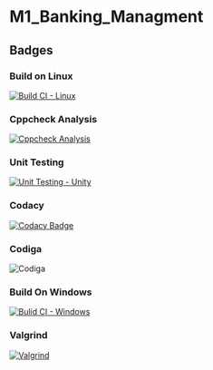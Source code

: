 # M1_Banking_Managment
## Badges
### Build on Linux
[![Build CI - Linux](https://github.com/rishivardhan01/M1_Banking_Managment/actions/workflows/c-cpp.yml/badge.svg)](https://github.com/rishivardhan01/M1_Banking_Managment/actions/workflows/c-cpp.yml)

### Cppcheck Analysis
[![Cppcheck Analysis](https://github.com/rishivardhan01/M1_Banking_Managment/actions/workflows/cppcheck_analysis.yml/badge.svg)](https://github.com/rishivardhan01/M1_Banking_Managment/actions/workflows/cppcheck_analysis.yml)

### Unit Testing
[![Unit Testing - Unity](https://github.com/rishivardhan01/M1_Banking_Managment/actions/workflows/unit_testing.yml/badge.svg)](https://github.com/rishivardhan01/M1_Banking_Managment/actions/workflows/unit_testing.yml)

### Codacy
[![Codacy Badge](https://app.codacy.com/project/badge/Grade/75369c8e957641a08adc45dd039a0991)](https://www.codacy.com/gh/rishivardhan01/M1_Banking_Managment/dashboard?utm_source=github.com&amp;utm_medium=referral&amp;utm_content=rishivardhan01/M1_Banking_Managment&amp;utm_campaign=Badge_Grade)
### Codiga
![Codiga](https://api.codiga.io/project/32305/status/svg)

### Build On Windows
[![Bulid CI - Windows](https://github.com/rishivardhan01/M1_Banking_Managment/actions/workflows/build_windows.yml/badge.svg)](https://github.com/rishivardhan01/M1_Banking_Managment/actions/workflows/build_windows.yml)

### Valgrind
[![Valgrind](https://github.com/rishivardhan01/M1_Banking_Managment/actions/workflows/valgrind.yml/badge.svg)](https://github.com/rishivardhan01/M1_Banking_Managment/actions/workflows/valgrind.yml)
